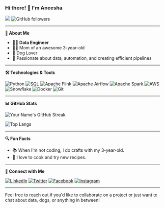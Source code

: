 ### Hi there! 👋 I'm Aneesha

![](https://komarev.com/ghpvc/?username=kaushalaneesha) ![GitHub followers](https://img.shields.io/github/followers/kaushalaneesha?label=Follow&style=social)

---

**🌟 About Me**

- 👩‍💻 **Data Engineer**
- 👩‍👧 Mom of an awesome 3-year-old
- 🐶 Dog Lover
- 🚀 Passionate about data, automation, and creating efficient pipelines

---

**🛠️ Technologies & Tools**

![Python](https://img.shields.io/badge/-Python-3776AB?style=flat&logo=python&logoColor=white)
![SQL](https://img.shields.io/badge/-SQL-4479A1?style=flat&logo=postgresql&logoColor=white)
![Apache Flink](https://img.shields.io/badge/-Apache%20Flink-E6526F?style=flat&logo=apache-flink&logoColor=white)
![Apache Airflow](https://img.shields.io/badge/-Apache%20Airflow-017CEE?style=flat&logo=apache-airflow&logoColor=white)
![Apache Spark](https://img.shields.io/badge/-Apache%20Spark-E25A1C?style=flat&logo=apache-spark&logoColor=white)
![AWS](https://img.shields.io/badge/-AWS-232F3E?style=flat&logo=amazon-aws&logoColor=white)
![Snowflake](https://img.shields.io/badge/-Snowflake-29B5E8?style=flat&logo=snowflake&logoColor=white)
![Docker](https://img.shields.io/badge/-Docker-2496ED?style=flat&logo=docker&logoColor=white)
![Git](https://img.shields.io/badge/-Git-F05032?style=flat&logo=git&logoColor=white)

---

**📊 GitHub Stats**

![Your Name's GitHub Streak](https://github-readme-streak-stats.herokuapp.com/?user=kaushalaneesha&layout=compact&theme=nord)
<!--![Your Name's GitHub stats](https://github-readme-stats.vercel.app/api?username=kaushalaneesha&show_icons=true&layout=compact&theme=nord)-->
![Top Langs](https://github-readme-stats.vercel.app/api/top-langs/?username=kaushalaneesha&layout=compact&theme=nord)

---

**🔍 Fun Facts**

- 📚 When I'm not coding, I do crafts with my 3-year-old.
- 🍳 I love to cook and try new recipes.

---

**🔗 Connect with Me**

[![LinkedIn](https://img.shields.io/badge/-LinkedIn-0077B5?style=flat&logo=linkedin&logoColor=white)](https://www.linkedin.com/in/aneesha-kaushal/)
[![Twitter](https://img.shields.io/badge/-Twitter-1DA1F2?style=flat&logo=twitter&logoColor=white)](https://x.com/kaushalaneesha)
[![Facebook](https://img.shields.io/badge/-Facebook-000000?style=flat&logo=facebook&logoColor=white)](https://www.facebook.com/aneesha.kaushal)
[![Instagram](https://img.shields.io/badge/-Instagram-FF7139?style=flat&logo=instagram&logoColor=white)](https://www.instagram.com/aneeshakaushal/)

---

<!---
**💡 Projects & Works**

- 📊 **[Project Name](https://github.com/yourusername/projectname)**: Brief description of the project.
- 🚀 **[Another Project](https://github.com/yourusername/anotherproject)**: Brief description of another project.
- 📝 **[Blog Name](https://medium.com/@yourprofile)**: A collection of my writings on data engineering and tech.

---
--->

Feel free to reach out if you'd like to collaborate on a project or just want to chat about data, dogs, or anything in between!

